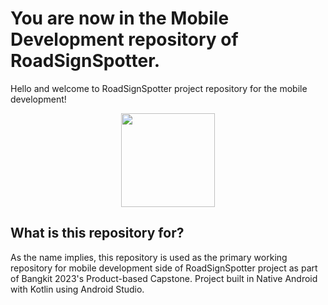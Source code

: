 # You are now in the Mobile Development repository of RoadSignSpotter.

Hello and welcome to RoadSignSpotter project repository for the mobile development!

<p align="center"> <img src="https://i.ibb.co/ch9k3qB/RSS.png" width="150" height="150" /> </p>

## What is this repository for?

As the name implies, this repository is used as the primary working repository for mobile development side of RoadSignSpotter project as part of Bangkit 2023's Product-based Capstone. Project built in Native Android with Kotlin using Android Studio.


